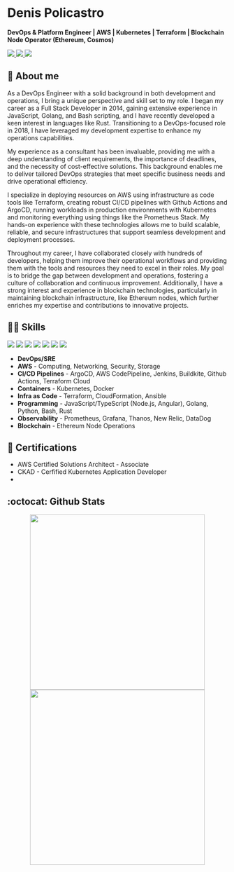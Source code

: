 # Denis Policastro

__DevOps & Platform Engineer | AWS | Kubernetes | Terraform | Blockchain Node Operator (Ethereum, Cosmos)__

<a href= "https://www.linkedin.com/in/dpolicastro/">
  <img src="https://img.shields.io/badge/-LinkedIn-0077B5?style=flat&logo=Linkedin&logoColor=white"/>
</a>
<a href= "mailto:denis.policastro@gmail.com">
  <img src="https://img.shields.io/badge/-Gmail-c14438?style=flat&logo=Gmail&logoColor=white"/>
</a>
<a href= "https://dones.io">
  <img src="https://img.shields.io/website/https/dones.io.svg"/>
</a>

## 🧍 About me

As a DevOps Engineer with a solid background in both development and operations, I bring a unique perspective and skill set to my role. I began my career as a Full Stack Developer in 2014, 
gaining extensive experience in JavaScript, Golang, and Bash scripting, and I have recently developed a keen interest in languages like Rust. Transitioning to a DevOps-focused role in 2018, 
I have leveraged my development expertise to enhance my operations capabilities.

My experience as a consultant has been invaluable, providing me with a deep understanding of client requirements, 
the importance of deadlines, and the necessity of cost-effective solutions. This background enables me to deliver tailored DevOps strategies 
that meet specific business needs and drive operational efficiency.

I specialize in deploying resources on AWS using infrastructure as code tools like Terraform, creating robust CI/CD pipelines with Github Actions and ArgoCD,
running workloads in production environments with Kubernetes and monitoring everything using things like the Prometheus Stack.
My hands-on experience with these technologies allows me to build scalable, reliable, and secure infrastructures that support seamless development and deployment processes.

Throughout my career, I have collaborated closely with hundreds of developers, helping them improve their operational workflows and providing them with the tools and resources they need to excel in their roles. 
My goal is to bridge the gap between development and operations, fostering a culture of collaboration and continuous improvement. Additionally, I have a strong interest and experience in blockchain technologies, 
particularly in maintaining blockchain infrastructure, like Ethereum nodes, which further enriches my expertise and contributions to innovative projects.

## 👨‍💻 Skills

<div>
  <img src="https://img.shields.io/badge/-AWS-grey?style=for-the-badge&logo=amazonaws"/>
  <img src="https://img.shields.io/badge/-Kubernetes-grey?style=for-the-badge&logo=Kubernetes"/>
  <img src="https://img.shields.io/badge/-Terraform-grey?style=for-the-badge&logo=Terraform"/>
  <img src="https://img.shields.io/badge/-Node.js-grey?style=for-the-badge&logo=nodedotjs"/>
  <img src="https://img.shields.io/badge/-Go-grey?style=for-the-badge&logo=go"/>
  <img src="https://img.shields.io/badge/-Rust-grey?style=for-the-badge&logo=rust"/>
  <img src="https://img.shields.io/badge/-Ethereum-grey?style=for-the-badge&logo=ethereum"/>
  <!-- Ref https://github.com/simple-icons/simple-icons/blob/develop/slugs.md -->
</div>

- __DevOps/SRE__
- __AWS__ - Computing, Networking, Security, Storage
- __CI/CD Pipelines__ - ArgoCD, AWS CodePipeline, Jenkins, Buildkite, Github Actions, Terraform Cloud
- __Containers__ - Kubernetes, Docker
- __Infra as Code__ - Terraform, CloudFormation, Ansible
- __Programming__ - JavaScript/TypeScript (Node.js, Angular), Golang, Python, Bash, Rust
- __Observability__ - Prometheus, Grafana, Thanos, New Relic, DataDog
- __Blockchain__ - Ethereum Node Operations

## 🥇 Certifications

- AWS Certified Solutions Architect - Associate
- CKAD - Cerfified Kubernetes Application Developer
- 
## :octocat: Github Stats

<p valign="top" align="center">
  <img width="400px" src="https://github-readme-stats-git-masterrstaa-rickstaa.vercel.app/api?username=0xDones&show_icons=true&line_height=28&hide_border=false&include_all_commits=true&role=owner,collaborator&show=&rank_icon=percentile&theme=ayu-mirage&hide_title=true" hspace="10" />
  <img width="400px" src="https://streak-stats.demolab.com/?user=0xDones&theme=ayu-mirage&exclude_days=Sun%2CSat&height=400" hspace="10" />
</p>
<div>

<!--
## 🌐 Open Source Projects

[![Readme Card](https://github-readme-stats.vercel.app/api/pin/?username=0xDones&repo=tfgen)](https://github.com/0xDones/tfgen)
[![Readme Card](https://github-readme-stats.vercel.app/api/pin/?username=0xDones&repo=terraform-monorepo-example)](https://github.com/0xDones/terraform-monorepo-example)
[![Readme Card](https://github-readme-stats.vercel.app/api/pin/?username=0xDones&repo=vampire)](https://github.com/0xDones/vampire)
-->

<!--

-->

<!--
## 😆 And last but not least

<p align="center">
  <img width="500" height="500" src="./images/debugging.jpeg" />
</p>

**0xDones/0xDones** is a ✨ _special_ ✨ repository because its `README.md` (this file) appears on your GitHub profile.

Here are some ideas to get you started:

- 🔭 I’m currently working on ...
- 🌱 I’m currently learning ...
- 👯 I’m looking to collaborate on ...
- 🤔 I’m looking for help with ...
- 💬 Ask me about ...
- 📫 How to reach me: ...
- 😄 Pronouns: ...
- ⚡ Fun fact: ...

<h2 align="center">📊 Gɪᴛʜᴜʙ Sᴛᴀᴛs 📊</h2>


<h2 align="center">🏆 Gɪᴛʜᴜʙ Tʀᴏᴘʜɪᴇs 🏆</h2>
<p align="center">
<img width="auto" src="https://github-profile-trophy.vercel.app/?username=0xDones&theme=onedark&rank=-C&v=128&margin-w=10&margin-h=10" />
</p>

<h2 align="center">Lᴀɴɢᴜᴀɢᴇs ᴀɴᴅ Tᴏᴏʟs</h2> 
<p align="center">
<img width="auto"  src="https://skillicons.dev/icons?i=redhat,java,c,cs,cpp,dotnet,go,lua,py,ruby,openshift,openstack,maven,cmake,gradle,spring,kafka,kubernetes,git,github,githubactions,gitlab,linux,ubuntu,windows,nginx,idea,clion,vscode,eclipse,visualstudio,docker,aws,hibernate,postgres,mysql,mongodb,rabbitmq,redis,md,angular,js,html,css,react,bootstrap,nodejs,jquery,godot,unity,unreal,ai,pytorch,tensorflow&perline=18"  />
</p>
-->
